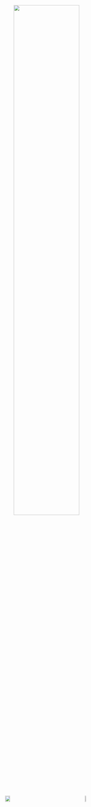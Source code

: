 <div align="center" style="text-align:center">
    <a href="#">
        <img width="65%" src="https://github-readme-streak-stats.herokuapp.com/?user=Elesdes&theme=github_dark_dimmed&background=0000&hide_border=true">
    </a>
    <div style="display: flex; justify-content: center; align-items: flex-start; margin-top: 20px;">
        <a href="#" style="flex: 1">
            <img width="25%" src="https://github-readme-stats.vercel.app/api/top-langs/?username=Elesdes&size_weight=0.5&count_weight=0.5&hide=Jupyter%20Notebook,HTML,JavaScript,css,Makefile,CMAKE,SCSS&theme=github_dark_dimmed" />
        </a>
        <a href="#" style="flex: 1">
            <img width="10%" src="https://github-profile-trophy.vercel.app/?username=Elesdes&theme=github_dark_dimmed&rank=-C,-B,-?&column=1" />
        </a>
    </div>
</div>
